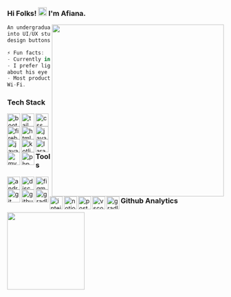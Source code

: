 ### Hi Folks! <img src="https://raw.githubusercontent.com/MartinHeinz/MartinHeinz/master/wave.gif" width="20px" height="20px"> I'm Afiana.

<img align='right' src="https://media.giphy.com/media/l0HlTy9x8FZo0XO1i/giphy.gif" width="400">

```js
An undergraduate student majoring in Information System. Used to be
into UI/UX stuff... until life threw Kotlin and Laravel at me. Now I
design buttons and develop them until i cry 😭😭.

⚡ Fun facts:
- Currently in a love-hate relationship with frontend
- I prefer light mode on VSCode — my friends literally complained
about his eye damage while looking at my monitor. lmao
- Most productive between 11 PM and 4 AM. Basically a night owl with
Wi-Fi.
```

### Tech Stack
<div>
    <img align="left" alt="bootstrap" title="bootstrap" width="30px" src="https://skillicons.dev/icons?i=bootstrap" /></a>
    <img align="left" alt="tailwind" title="tailwind" width="30px" src="https://skillicons.dev/icons?i=tailwind" /></a>
    <img align="left" alt="css" title="css" width="30px" src="https://skillicons.dev/icons?i=css" /></a>
    <img align="left" alt="firebase" title="firebase" width="30px" src="https://skillicons.dev/icons?i=firebase" /></a>
    <img align="left" alt="html" title="html" width="30px" src="https://skillicons.dev/icons?i=html" /></a>
    <img align="left" alt="java" title="java" width="30px" src="https://skillicons.dev/icons?i=java" /></a>
    <img align="left" alt="javascript" title="javascript" width="30px" src="https://skillicons.dev/icons?i=js" /></a>
    <img align="left" alt="kotlin" title="kotlin" width="30px" src="https://skillicons.dev/icons?i=kotlin" /></a>
    <img align="left" alt="laravel" title="laravel" width="30px" src="https://skillicons.dev/icons?i=laravel" /></a>
    <img align="left" alt="mysql" title="mysql" width="30px" src="https://skillicons.dev/icons?i=mysql" /></a>
    <img align="left" alt="php" title="php" width="30px" src="https://skillicons.dev/icons?i=php" /></a>
</div><br>

<h3>Tools</h3>
<div>
    <img align="left" alt="androidstudio" title="androidstudio" width="30px" src="https://skillicons.dev/icons?i=androidstudio" /></a>
    <img align="left" alt="discord" title="discord" width="30px" src="https://skillicons.dev/icons?i=discord" /></a>
    <img align="left" alt="figma" title="figma" width="30px" src="https://skillicons.dev/icons?i=figma" /></a>
    <img align="left" alt="git" title="git" width="30px" src="https://skillicons.dev/icons?i=git" /></a>
    <img align="left" alt="github" title="github" width="30px" src="https://skillicons.dev/icons?i=github" /></a>
    <img align="left" alt="gradle" title="gradle" width="30px" src="https://skillicons.dev/icons?i=gradle" /></a>
    <img align="left" alt="inteilij idea" title="intellij idea" width="30px" src="https://skillicons.dev/icons?i=idea" /></a>
    <img align="left" alt="notion" title="notion" width="30px" src="https://skillicons.dev/icons?i=notion" /></a>
    <img align="left" alt="postman" title="postman" width="30px" src="https://skillicons.dev/icons?i=postman" /></a>
    <img align="left" alt="vscode" title="vscode" width="30px" src="https://skillicons.dev/icons?i=vscode" /></a>
    <img align="left" alt="gradle" title="gradle" width="30px" src="https://skillicons.dev/icons?i=gradle" /></a>
</div><br>

<h3>Github Analytics</h3>
  <a href="https://github.com/afiananr">
    <img height="180em" src="https://github-readme-stats-eight-theta.vercel.app/api/top-langs/?username=afiananr&layout=compact&langs_count=8&theme=algolia" />
  </a>
